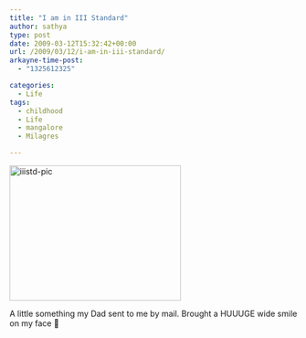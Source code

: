 ```yaml
---
title: "I am in III Standard"
author: sathya
type: post
date: 2009-03-12T15:32:42+00:00
url: /2009/03/12/i-am-in-iii-standard/
arkayne-time-post:
  - "1325612325"

categories:
  - Life
tags:
  - childhood
  - Life
  - mangalore
  - Milagres

---
```

[<img class="alignnone size-medium wp-image-242" title="iiistd-pic" src="https://images.sbhat.me/sb/2009/03/iiistd-pic.png" alt="iiistd-pic" width="300" height="237" />][1]

A little something my Dad sent to me by mail. Brought a HUUUGE wide smile on my face 🙂

 [1]: https://images.sbhat.me/sb/2009/03/iiistd-pic.png
